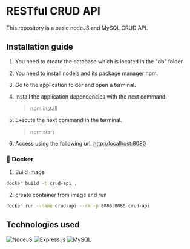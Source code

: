 # RESTful CRUD API

This repository is a basic nodeJS and MySQL CRUD API.

## Installation guide

1. You need to create the database which is located in the "db" folder.

2. You need to install nodejs and its package manager npm.

3. Go to the application folder and open a terminal.

4. Install the application dependencies with the next command:
    >npm install

5. Execute the next command in the terminal.
    >npm start

6. Access using the following url: <a href="http://localhost:8080" target="__blank">http://localhost:8080</a>

### 🐳 Docker

1. Build image
```bash
docker build -t crud-api .
```
2. create container from image and run
```bash
docker run --name crud-api --rm -p 8080:8080 crud-api
```

## Technologies used

![NodeJS](https://img.shields.io/badge/node.js-6DA55F?style=for-the-badge&logo=node.js&logoColor=white)
![Express.js](https://img.shields.io/badge/express.js-%23404d59.svg?style=for-the-badge&logo=express&logoColor=%2361DAFB)
![MySQL](https://img.shields.io/badge/mysql-%2300f.svg?style=for-the-badge&logo=mysql&logoColor=white)

